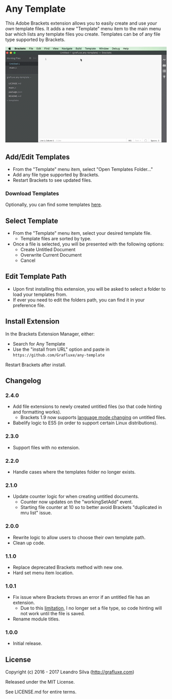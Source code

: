 # Any Template

This Adobe Brackets extension allows you to easily create and use *your own* template files. It adds a new "Template" menu item to the main menu bar which lists any template files you create. Templates can be of any file type supported by Brackets.

![Screenshot](./screenshot.gif)

## Add/Edit Templates

- From the "Template" menu item, select "Open Templates Folder..."
- Add any file type supported by Brackets.
- Restart Brackets to see updated files.

### Download Templates

Optionally, you can find some templates [here](https://github.com/Grafluxe/templates).

## Select Template

- From the "Template" menu item, select your desired template file.
  - Template files are sorted by type.
- Once a file is selected, you will be presented with the following options:
  - Create Untitled Document
  - Overwrite Current Document
  - Cancel

## Edit Template Path

- Upon first installing this extension, you will be asked to select a folder to load your templates from.
- If ever you need to edit the folders path, you can find it in your preference file.

## Install Extension

In the Brackets Extension Manager, either:

- Search for Any Template
- Use the "install from URL" option and paste in `https://github.com/Grafluxe/any-template`

Restart Brackets after install.

## Changelog

### 2.4.0

- Add file extensions to newly created untitled files (so that code hinting and formatting works).
  - Brackets 1.9 now supports [language mode changing](https://github.com/adobe/brackets/pull/13086) on untitled files.
- Babelify logic to ES5 (in order to support certain Linux distributions).

### 2.3.0

- Support files with no extension.

### 2.2.0

- Handle cases where the templates folder no longer exists.

### 2.1.0

- Update counter logic for when creating untitled documents.
  - Counter now updates on the "workingSetAdd" event.
  - Starting file counter at 10 so to better avoid Brackets "duplicated in mru list" issue.

### 2.0.0

- Rewrite logic to allow users to choose their own template path.
- Clean up code.

### 1.1.0

- Replace deprecated Brackets method with new one.
- Hard set menu item location.

### 1.0.1

- Fix issue where Brackets throws an error if an untitled file has an extension.
  - Due to this [limitation](https://trello.com/c/CNXuU4TY/1369-switch-language-type-of-untitled-documents), I no longer set a file type, so code hinting will not work until the file is saved.
- Rename module titles.

### 1.0.0

- Initial release.

## License

Copyright (c) 2016 - 2017 Leandro Silva (http://grafluxe.com)

Released under the MIT License.

See LICENSE.md for entire terms.
